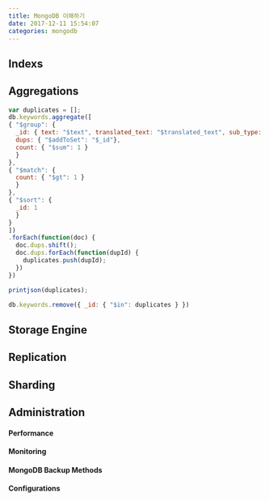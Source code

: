 ```yaml
---
title: MongoDB 이해하기
date: 2017-12-11 15:54:07
categories: mongodb
---
```


## Indexs

## Aggregations

```javascript
var duplicates = [];
db.keywords.aggregate([
{ "$group": {
  _id: { text: "$text", translated_text: "$translated_text", sub_type: "$sub_type", category: { category_name: "$category.category_name" } },
  dups: { "$addToSet": "$_id"},
  count: { "$sum": 1 }
  }
},
{ "$match": {
  count: { "$gt": 1 }
  }
},
{ "$sort": {
  _id: 1
  }
}
])
.forEach(function(doc) {
  doc.dups.shift();
  doc.dups.forEach(function(dupId) {
    duplicates.push(dupId);
  })
})

printjson(duplicates);

db.keywords.remove({ _id: { "$in": duplicates } })
```

## Storage Engine

## Replication

## Sharding

## Administration

#### Performance

#### Monitoring

#### MongoDB Backup Methods

#### Configurations